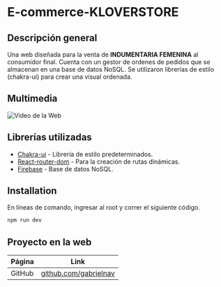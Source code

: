# E-commerce-KLOVERSTORE

## Descripción general

Una web diseñada para la venta de **INDUMENTARIA FEMENINA** al consumidor final. Cuenta con un gestor de ordenes de pedidos que se almacenan en una base de datos NoSQL. Se utilizaron librerías de estilo (chakra-ui) para crear una visual ordenada.

## Multimedia

![Video de la Web](./src/assets/GiftFinal.gif)


## Librerías utilizadas

- [Chakra-ui](https://chakra-ui.com/) - Librería de estilo predeterminados.
- [React-router-dom](https://reactrouter.com/en/main) - Para la creación de rutas dinámicas.
- [Firebase](https://firebase.google.com/) - Base de datos NoSQL.

## Installation

En líneas de comando, ingresar al root y correr el siguiente código.

```sh
npm run dev
```

## Proyecto en la web

| Página   | Link                                                                                                                                                    |
| -------- | ------------------------------------------------------------------------------------------------------------------------------------------------------- |
| GitHub   | [github.com/gabrielnav](https://github.com/gabrielnav/KloverStore)                                                           |

